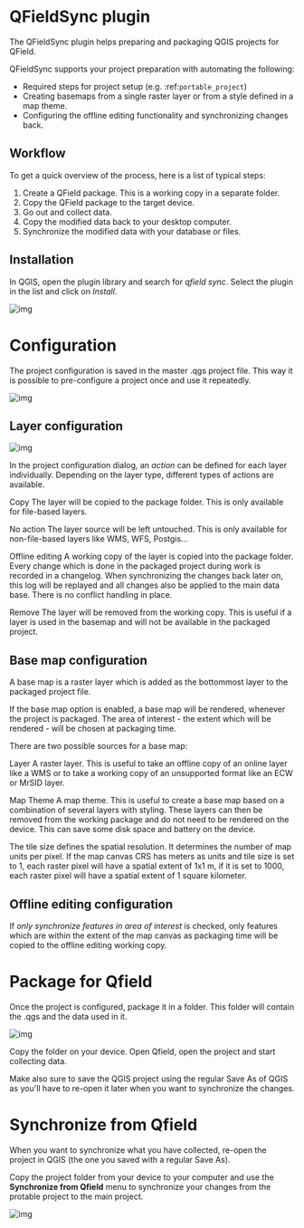 # QFieldSync plugin

The QFieldSync plugin helps preparing and packaging QGIS projects for QField.

QFieldSync supports your project preparation with automating the following:

- Required steps for project setup (e.g. :ref:`portable_project`)
- Creating basemaps from a single raster layer or from a style defined in a map theme.
- Configuring the offline editing functionality and synchronizing changes back. 

## Workflow

To get a quick overview of the process, here is a list of typical steps:

1. Create a QField package. This is a working copy in a separate folder.
2. Copy the QField package to the target device.
3. Go out and collect data.
4. Copy the modified data back to your desktop computer.
5. Synchronize the modified data with your database or files.

## Installation

In QGIS, open the plugin library and search for *qfield sync*. Select the plugin in the list and click on *Install*.

![img](../assets/images/qfield-sync_install.png)

Configuration
=============

The project configuration is saved in the master .qgs project file.
This way it is possible to pre-configure a project once and use it repeatedly.

![img](../assets/images/qfield-sync_configmenu.png)

Layer configuration
-------------------

![img](../assets/images/qfield-sync_config.png)

In the project configuration dialog, an *action* can be defined for each layer
individually. Depending on the layer type, different types of actions are
available.

Copy
  The layer will be copied to the package folder. This is only available for
  file-based layers.

No action
  The layer source will be left untouched. This is only available for
  non-file-based layers like WMS, WFS, Postgis...

Offline editing
  A working copy of the layer is copied into the package folder. Every change
  which is done in the packaged project during work is recorded in a changelog.
  When synchronizing the changes back later on, this log will be replayed and
  all changes also be applied to the main data base. There is no conflict
  handling in place.

Remove
  The layer will be removed from the working copy. This is useful if a layer is
  used in the basemap and will not be available in the packaged project.

Base map configuration
----------------------

A base map is a raster layer which is added as the bottommost layer to the
packaged project file.

If the base map option is enabled, a base map will be rendered, whenever the
project is packaged. The area of interest - the extent which will be rendered -
will be chosen at packaging time.

There are two possible sources for a base map:

Layer
  A raster layer. This is useful to take an offline copy of an online layer like
  a WMS or to take a working copy of an unsupported format like an ECW or MrSID
  layer.

Map Theme
  A map theme. This is useful to create a base map based on a combination of
  several layers with styling. These layers can then be removed from the working
  package and do not need to be rendered on the device. This can save some disk
  space and battery on the device.

The tile size defines the spatial resolution. It determines the number of map
units per pixel. If the map canvas CRS has meters as units and tile size is set
to 1, each raster pixel will have a spatial extent of 1x1 m, if it is set to
1000, each raster pixel will have a spatial extent of 1 square kilometer.

Offline editing configuration
-----------------------------

If *only synchronize features in area of interest* is checked, only features
which are within the extent of the map canvas as packaging time will be copied 
to the offline editing working copy.

Package for Qfield
==================

Once the project is configured, package it in a folder. This folder will contain the .qgs and the data used in it. 

![img](../assets/images/qfield-sync_package.png)

Copy the folder on your device. Open Qfield, open the project and start collecting data.

Make also sure to save the QGIS project using the regular Save As of QGIS as you'll have to re-open it later when you want to synchronize the changes.


Synchronize from Qfield
=======================

When you want to synchronize what you have collected, re-open the project in QGIS (the one you saved with a regular Save As).

Copy the project folder from your device to your computer and use the **Synchronize from Qfield** menu to synchronize your changes from the protable project to the main project.

![img](../assets/images/qfield-sync_sync.png)



